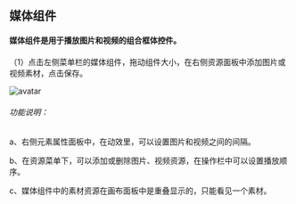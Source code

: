 ## 媒体组件
#### 媒体组件是用于播放图片和视频的组合框体控件。

（1）点击左侧菜单栏的媒体组件，拖动组件大小，在右侧资源面板中添加图片或视频素材，点击保存。

![avatar](../images/program/6.png)

###### 功能说明：
a、右侧元素属性面板中，在动效里，可以设置图片和视频之间的间隔。

b、在资源菜单下，可以添加或删除图片、视频资源，在操作栏中可以设置播放顺序。

c、媒体组件中的素材资源在画布面板中是重叠显示的，只能看见一个素材。
